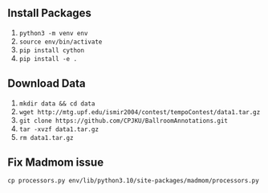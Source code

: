 ## Install Packages
1. `python3 -m venv env`
2. `source env/bin/activate`
3. `pip install cython`
4. `pip install -e .`

## Download Data
1. `mkdir data && cd data`
2. `wget http://mtg.upf.edu/ismir2004/contest/tempoContest/data1.tar.gz`
2. `git clone https://github.com/CPJKU/BallroomAnnotations.git`
3. `tar -xvzf data1.tar.gz`
4. `rm data1.tar.gz`

## Fix Madmom issue
`cp processors.py env/lib/python3.10/site-packages/madmom/processors.py`